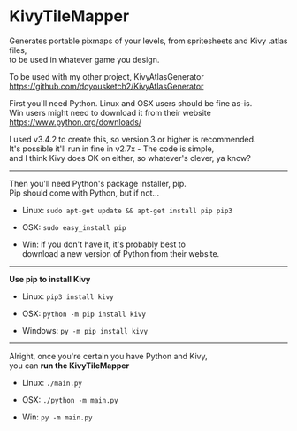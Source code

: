 # KivyTileMapper
Generates portable pixmaps of your levels, from spritesheets and Kivy .atlas files,  
to be used in whatever game you design.  

To be used with my other project, KivyAtlasGenerator  
https://github.com/doyousketch2/KivyAtlasGenerator

First you'll need Python.  Linux and OSX users should be fine as-is.  
Win users might need to download it from their website  
https://www.python.org/downloads/

I used v3.4.2 to create this, so version 3 or higher is recommended.  
It's possible it'll run in fine in v2.7x - The code is simple,  
and I think Kivy does OK on either, so whatever's clever, ya know?  

------
Then you'll need Python's package installer, pip.  
Pip should come with Python, but if not...  

- Linux:
`sudo apt-get update && apt-get install pip pip3`

- OSX:
`sudo easy_install pip`

- Win:
if you don't have it, it's probably best to  
download a new version of Python from their website.  

------
**Use pip to install Kivy**  

- Linux:
`pip3 install kivy`

- OSX:
`python -m pip install kivy`

- Windows:
`py -m pip install kivy`

------
Alright, once you're certain you have Python and Kivy,  
you can **run the KivyTileMapper**  

- Linux:
`./main.py`

- OSX:
`./python -m main.py`

- Win:
`py -m main.py`
